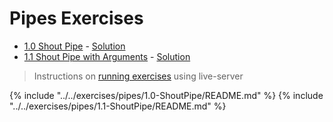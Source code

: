 # Pipes Exercises #

* [1.0 Shout Pipe](https://github.com/rangle/ngCourse2/tree/master/exercises/pipes/1.0-ShoutPipe) - [Solution](https://github.com/rangle/ngCourse2/tree/master/exercises/pipes/1.0-ShoutPipe_solution)
* [1.1 Shout Pipe with Arguments](https://github.com/rangle/ngCourse2/tree/master/exercises/pipes/1.1-ShoutPipe) - [Solution](https://github.com/rangle/ngCourse2/tree/master/exercises/pipes/1.1-ShoutPipe_solution)


> Instructions on [running exercises](https://github.com/rangle/ngCourse2/tree/master/exercises) using live-server

{% include "../../exercises/pipes/1.0-ShoutPipe/README.md" %}
{% include "../../exercises/pipes/1.1-ShoutPipe/README.md" %}
